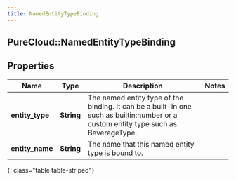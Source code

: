 ```yaml
---
title: NamedEntityTypeBinding
---
```

## PureCloud::NamedEntityTypeBinding

## Properties

|Name | Type | Description | Notes|
|------------ | ------------- | ------------- | -------------|
| **entity_type** | **String** | The named entity type of the binding. It can be a built-in one such as builtin:number or a custom entity type such as BeverageType. | |
| **entity_name** | **String** | The name that this named entity type is bound to. | |
{: class="table table-striped"}


